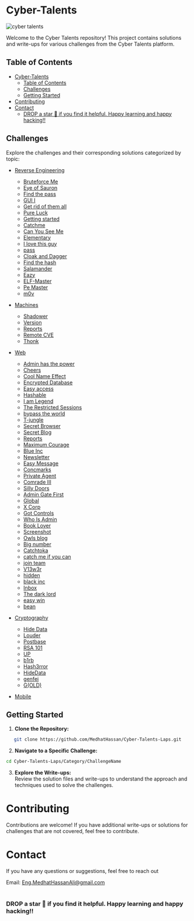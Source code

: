 # Cyber-Talents
![cyber talents](https://cybertalents.com/images/logo-footer.png)

Welcome to the Cyber Talents repository! This project contains solutions and write-ups for various challenges from the Cyber Talents platform.

## Table of Contents

- [Cyber-Talents](#cyber-talents)
  - [Table of Contents](#table-of-contents)
  - [Challenges](#challenges)
  - [Getting Started](#getting-started)
- [Contributing](#contributing)
- [Contact](#contact)
    - [DROP a star 🌟 if you find it helpful. Happy learning and happy hacking‼️](#drop-a-star--if-you-find-it-helpful-happy-learning-and-happy-hacking️)

## Challenges
Explore the challenges and their corresponding solutions categorized by topic:

- [Reverse Engineering](ReverseEngineering)
  - [Bruteforce Me](ReverseEngineering/Bruteforce%20Me/Findings.md)   
  - [Eye of Sauron](ReverseEngineering/EyeofSauron/Findings.md)   
  - [Find the pass](ReverseEngineering/Find%20the%20Pass/Findings.md)   
  - [GUI I](ReverseEngineering/GUI_I/Findings.md)   
  - [Get rid of them all](ReverseEngineering/Get-rid-of-them-all/Findings.md)   
  - [Pure Luck](ReverseEngineering/Pure-Luck/Findings.md)   
  - [Getting started](ReverseEngineering/getting-started/Findings.md)   
  - [Catchme](ReverseEngineering/Catchme/Findings.md)
  - [Can You See Me](ReverseEngineering/CanYouSeeMe/Findings.md)
  - [Elementary](ReverseEngineering/Elementary/Findings.md)
  - [I love this guy](ReverseEngineering/Ilovethisguy/Findings.md)
  - [pass](ReverseEngineering/pass/Findings.md)
  - [Cloak and Dagger](ReverseEngineering/CloakandDagger/Findings.md)
  - [Find the hash](ReverseEngineering/Find-the-hash/Findings.md)
  - [Salamander](ReverseEngineering/salamander/Findings.md)
  - [Eazy](ReverseEngineering/Eazy/Findings.md)
  - [ELF-Master](ReverseEngineering/ELF-Master/Findings.md)
  - [Pe Master](ReverseEngineering/pe-master/Findings.md)
  - [m0v](ReverseEngineering/m0v/Findings.md)
  
- [Machines](Machines)
  - [Shadower](Machines/shadower/Findings.md)  
  - [Version](Machines/version/Findings.md)  
  - [Reports](Machines/reports/Findings.md)
  - [Remote CVE](Machines/remote-CVE/Findings.md)
  - [Thonk](Machines/Thonk/Findings.md)
  
- [Web](Web)
  - [Admin has the power](Web/Adminhasthepower/Findings.md)   
  - [Cheers](Web/Cheers/Findings.md)
  - [Cool Name Effect](Web/CoolNameEffect/Findings.md)   
  - [Encrypted Database](Web/EncryptedDatabase/Findings.md)   
  - [Easy access](Web/EasyAccess/Findings.md)   
  - [Hashable](Web/Hashable/Findings.md)   
  - [I am Legend](Web/IamLegend/Findings.md)   
  - [The Restricted Sessions](Web/TheRestrictedSessions/Findings.md)   
  - [bypass the world](Web/bypasstheworld/Findings.md) 
  - [T-jungle](Web/T-jungle/Findings.md) 
  - [Secret Browser](Web/SecretBrowser/Findings.md)
  - [Secret Blog](Web/SecretBlog/Findings.md)   
  - [Reports](Web/reports/Findings.md)
  - [Maximum Courage](Web/MaximumCourage/Findings.md)
  - [Blue Inc](Web/blue-inc/Findings.md)
  - [Newsletter](Web/Newsletter/Findings.md)
  - [Easy Message](Web/easy-message/Findings.md)
  - [Concmarks](Web/concmarks/Findings.md)
  - [Private Agent](Web/private-agent/Findings.md)
  - [Comrade III](Web/comrade-iii/Findings.md)
  - [Silly Doors](Web/silly-doors/Findings.md)
  - [Admin Gate First](Web/admin-gate-first/Findings.md)
  - [Global](Web/global/Findings.md)
  - [X Corp](Web/x-corp/Findings.md)
  - [Got Controls](Web/got-controls/Findings.md)
  - [Who Is Admin](Web/WhoIsAdmin/Findings.md)
  - [Book Lover](Web/book-lover/Findings.md)
  - [Screenshot](Web/screenshot/Findings.md)
  - [Owls blog](Web/owls-blog/Findings.md)
  - [Big number](Web/big-number/Findings.md)
  - [Catchtoka](Web/catchtoka/Findings.md)
  - [catch me if you can](Web/catch-me-if-you-can/Findings.md)
  - [join team](Web/join-team/Findings.md)
  - [V13w3r](Web/v13w3r/Findings.md)
  - [hidden](Web/hidden/Findings.md)
  - [black inc](Web/black-inc/Findings.md)
  - [Inbox](Web/Inbox/Findings.md)
  - [The dark lord](Web/the-dark-lord/Findings.md)
  - [easy win](Web/easywin/Findings.md)
  - [bean](Web/bean/Findings.md)

- [Cryptography](Cryptography)
  - [Hide Data](Cryptography/HideData/Findings.md)   
  - [Louder](Cryptography/Louder/Findings.md)   
  - [Postbase](Cryptography/Postbase/Findings.md)   
  - [RSA 101](Cryptography/RSA101/Findings.md)
  - [UP](Cryptography/UP/Findings.md)
  - [b1rb](Cryptography/b1rb/Findings.md)
  - [Hash3rror](Cryptography/Hash3rror/Findings.md)
  - [HideData](Cryptography/HideData/Findings.md)
  - [genfei](Cryptography/genfei/Findings.md)
  - [G(OLD)](Cryptography/G(OLD)/Findings.md)
  
- [Mobile](Mobile)
    
## Getting Started

1. **Clone the Repository:**
```bash
   git clone https://github.com/MedhatHassan/Cyber-Talents-Laps.git
```
2. **Navigate to a Specific Challenge:**
```bash
cd Cyber-Talents-Laps/Category/ChallengeName
```
3. **Explore the Write-ups:** <br>
Review the solution files and write-ups to understand the approach and techniques used to solve the challenges.

# Contributing
Contributions are welcome! If you have additional write-ups or solutions for challenges that are not covered, feel free to contribute.

# Contact
If you have any questions or suggestions, feel free to reach out

Email: Eng.MedhatHassanAli@gmail.com <br><br>
### DROP a star 🌟 if you find it helpful. Happy learning and happy hacking‼️
